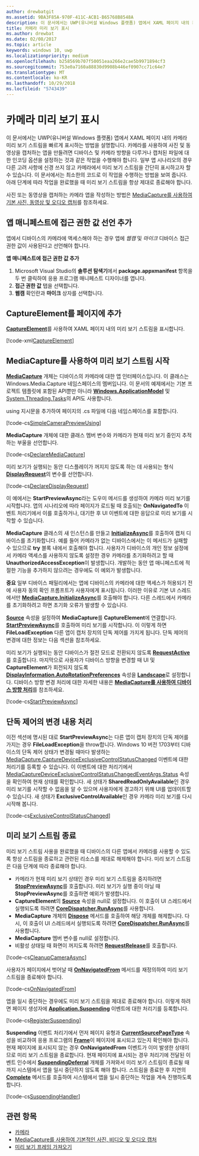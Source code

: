 ```yaml
---
author: drewbatgit
ms.assetid: 9BA3F85A-970F-411C-ACB1-B65768B8548A
description: 이 문서에서는 UWP(유니버설 Windows 플랫폼) 앱에서 XAML 페이지 내의 카메라 미리 보기 스트림을 빠르게 표시하는 방법을 설명합니다.
title: 카메라 미리 보기 표시
ms.author: drewbat
ms.date: 02/08/2017
ms.topic: article
keywords: windows 10, uwp
ms.localizationpriority: medium
ms.openlocfilehash: b258569b707f50051eaa266e2cae5b9971894cf3
ms.sourcegitcommit: 753e0a7160a88830d9908b446ef0907cc71c64e7
ms.translationtype: MT
ms.contentlocale: ko-KR
ms.lasthandoff: 10/29/2018
ms.locfileid: "5743439"
---
```

# <a name="display-the-camera-preview"></a>카메라 미리 보기 표시


이 문서에서는 UWP(유니버설 Windows 플랫폼) 앱에서 XAML 페이지 내의 카메라 미리 보기 스트림을 빠르게 표시하는 방법을 설명합니다. 카메라를 사용하여 사진 및 동영상을 캡처하는 앱을 만들려면 디바이스 및 카메라 방향을 다루거나 캡처된 파일에 대한 인코딩 옵션을 설정하는 것과 같은 작업을 수행해야 합니다. 일부 앱 시나리오의 경우 다른 고려 사항에 신경 쓰지 않고 카메라에서 미리 보기 스트림을 간단히 표시하고자 할 수 있습니다. 이 문서에서는 최소한의 코드로 이 작업을 수행하는 방법을 보여 줍니다. 아래 단계에 따라 작업을 완료했을 때 미리 보기 스트림을 항상 제대로 종료해야 합니다.

사진 또는 동영상을 캡처하는 카메라 앱을 작성하는 방법은 [MediaCapture를 사용하여 기본 사진, 동영상 및 오디오 캡처](basic-photo-video-and-audio-capture-with-MediaCapture.md)를 참조하세요.

## <a name="add-capability-declarations-to-the-app-manifest"></a>앱 매니페스트에 접근 권한 값 선언 추가

앱에서 디바이스의 카메라에 액세스해야 하는 경우 앱에 *웹캠* 및 *마이크* 디바이스 접근 권한 값이 사용된다고 선언해야 합니다. 

**앱 매니페스트에 접근 권한 값 추가**

1.  Microsoft Visual Studio의 **솔루션 탐색기**에서 **package.appxmanifest** 항목을 두 번 클릭하여 응용 프로그램 매니페스트 디자이너를 엽니다.
2.  **접근 권한 값** 탭을 선택합니다.
3.  **웹캠** 확인란과 **마이크** 상자를 선택합니다.

## <a name="add-a-captureelement-to-your-page"></a>CaptureElement를 페이지에 추가

[**CaptureElement**](https://msdn.microsoft.com/library/windows/apps/br209278)를 사용하여 XAML 페이지 내의 미리 보기 스트림을 표시합니다.

[!code-xml[CaptureElement](./code/SimpleCameraPreview_Win10/cs/MainPage.xaml#SnippetCaptureElement)]



## <a name="use-mediacapture-to-start-the-preview-stream"></a>MediaCapture를 사용하여 미리 보기 스트림 시작

[**MediaCapture**](https://msdn.microsoft.com/library/windows/apps/br241124) 개체는 디바이스의 카메라에 대한 앱 인터페이스입니다. 이 클래스는 Windows.Media.Capture 네임스페이스의 멤버입니다. 이 문서의 예제에서는 기본 프로젝트 템플릿에 포함된 API뿐만 아니라 [**Windows.ApplicationModel**](https://msdn.microsoft.com/library/windows/apps/br224691) 및 [System.Threading.Tasks](https://msdn.microsoft.com/library/windows/apps/xaml/system.threading.tasks.aspx)의 API도 사용합니다.

using 지시문을 추가하여 페이지의 .cs 파일에 다음 네임스페이스를 포함합니다.

[!code-cs[SimpleCameraPreviewUsing](./code/SimpleCameraPreview_Win10/cs/MainPage.xaml.cs#SnippetSimpleCameraPreviewUsing)]

**MediaCapture** 개체에 대한 클래스 멤버 변수와 카메라가 현재 미리 보기 중인지 추적하는 부울을 선언합니다. 

[!code-cs[DeclareMediaCapture](./code/SimpleCameraPreview_Win10/cs/MainPage.xaml.cs#SnippetDeclareMediaCapture)]

미리 보기가 실행되는 동안 디스플레이가 꺼지지 않도록 하는 데 사용되는 형식 [**DisplayRequest**](https://msdn.microsoft.com/library/windows/apps/Windows.System.Display.DisplayRequest)의 변수를 선언합니다.

[!code-cs[DeclareDisplayRequest](./code/SimpleCameraPreview_Win10/cs/MainPage.xaml.cs#SnippetDeclareDisplayRequest)]

이 예에서는 **StartPreviewAsync**라는 도우미 메서드를 생성하여 카메라 미리 보기를 시작합니다. 앱의 시나리오에 따라 페이지가 로드될 때 호출되는 **OnNavigatedTo** 이벤트 처리기에서 이를 호출하거나, 대기한 후 UI 이벤트에 대한 응답으로 미리 보기를 시작할 수 있습니다.

**MediaCapture** 클래스의 새 인스턴스를 만들고 [**InitializeAsync**](https://msdn.microsoft.com/library/windows/apps/br226598)를 호출하여 캡처 디바이스를 초기화합니다. 예를 들어 카메라가 없는 디바이스에서는 이 메서드가 실패할 수 있으므로 **try** 블록 내에서 호출해야 합니다. 사용자가 디바이스의 개인 정보 설정에서 카메라 액세스를 사용하지 않도록 설정한 경우 카메라를 초기화하려고 할 때 **UnauthorizedAccessException**이 발생합니다. 개발하는 동안 앱 매니페스트에 적절한 기능을 추가하지 않으려는 경우에도 이 예외가 발생합니다.

**중요** 일부 디바이스 패밀리에서는 앱에 디바이스의 카메라에 대한 액세스가 허용되기 전에 사용자 동의 확인 프롬프트가 사용자에게 표시됩니다. 이러한 이유로 기본 UI 스레드에서만 [**MediaCapture.InitializeAsync**](https://msdn.microsoft.com/library/windows/apps/br226598)를 호출해야 합니다. 다른 스레드에서 카메라를 초기화하려고 하면 초기화 오류가 발생할 수 있습니다.

[**Source**](https://msdn.microsoft.com/library/windows/apps/br209280) 속성을 설정하여 **MediaCapture**를 **CaptureElement**에 연결합니다. [**StartPreviewAsync**](https://msdn.microsoft.com/library/windows/apps/br226613)를 호출하여 미리 보기를 시작합니다. 이 이렇게 하면 **FileLoadException** 다른 앱이 캡처 장치의 단독 제어를 가지게 됩니다. 단독 제어의 변경에 대한 정보는 다음 섹션을 참조하세요.

미리 보기가 실행되는 동안 디바이스가 절전 모드로 전환되지 않도록 [**RequestActive**](https://msdn.microsoft.com/library/windows/apps/Windows.System.Display.DisplayRequest.RequestActive)를 호출합니다. 마지막으로 사용자가 디바이스 방향을 변경할 때 UI 및 **CaptureElement**가 회전되지 않도록 [**DisplayInformation.AutoRotationPreferences**](https://msdn.microsoft.com/library/windows/apps/Windows.Graphics.Display.DisplayInformation.AutoRotationPreferences) 속성을 [**Landscape**](https://msdn.microsoft.com/library/windows/apps/Windows.Graphics.Display.DisplayOrientations)로 설정합니다. 디바이스 방향 변경 처리에 대한 자세한 내용은 [**MediaCapture를 사용하여 디바이스 방향 처리**](handle-device-orientation-with-mediacapture.md)를 참조하세요.  

[!code-cs[StartPreviewAsync](./code/SimpleCameraPreview_Win10/cs/MainPage.xaml.cs#SnippetStartPreviewAsync)]

## <a name="handle-changes-in-exclusive-control"></a>단독 제어의 변경 내용 처리
이전 섹션에 명시된 대로 **StartPreviewAsync**는 다른 앱이 캡처 장치의 단독 제어를 가지는 경우 **FileLoadException**을 throw합니다. Windows 10 버전 1703부터 디바이스의 단독 제어 상태가 변경될 때마다 발생하는 [MediaCapture.CaptureDeviceExclusiveControlStatusChanged](https://docs.microsoft.com/uwp/api/Windows.Media.Capture.MediaCapture.CaptureDeviceExclusiveControlStatusChanged) 이벤트에 대한 처리기를 등록할 수 있습니다. 이 이벤트에 대한 처리기에서 [MediaCaptureDeviceExclusiveControlStatusChangedEventArgs.Status](https://docs.microsoft.com/uwp/api/windows.media.capture.mediacapturedeviceexclusivecontrolstatuschangedeventargs.Status) 속성을 확인하여 현재 상태를 확인합니다. 새 상태가 **SharedReadOnlyAvailable**인 경우 미리 보기를 시작할 수 없음을 알 수 있으며 사용자에게 경고하기 위해 UI를 업데이트할 수 있습니다. 새 상태가 **ExclusiveControlAvailable**인 경우 카메라 미리 보기를 다시 시작해 봅니다.

[!code-cs[ExclusiveControlStatusChanged](./code/SimpleCameraPreview_Win10/cs/MainPage.xaml.cs#SnippetExclusiveControlStatusChanged)]

## <a name="shut-down-the-preview-stream"></a>미리 보기 스트림 종료

미리 보기 스트림 사용을 완료했을 때 디바이스의 다른 앱에서 카메라를 사용할 수 있도록 항상 스트림을 종료하고 관련된 리소스를 제대로 해제해야 합니다. 미리 보기 스트림은 다음 단계에 따라 종료해야 합니다.

-   카메라가 현재 미리 보기 상태인 경우 미리 보기 스트림을 중지하려면 [**StopPreviewAsync**](https://msdn.microsoft.com/library/windows/apps/br226622)를 호출합니다. 미리 보기가 실행 중이 아닐 때 **StopPreviewAsync**를 호출하면 예외가 발생합니다.
-   **CaptureElement**의 [**Source**](https://msdn.microsoft.com/library/windows/apps/br209280) 속성을 null로 설정합니다. 이 호출이 UI 스레드에서 실행되도록 하려면 [**CoreDispatcher.RunAsync**](https://msdn.microsoft.com/library/windows/apps/windows.ui.core.coredispatcher.runasync.aspx)를 사용합니다.
-   **MediaCapture** 개체의 [**Dispose**](https://msdn.microsoft.com/library/windows/apps/dn278858) 메서드를 호출하여 해당 개체를 해제합니다. 다시, 이 호출이 UI 스레드에서 실행되도록 하려면 [**CoreDispatcher.RunAsync**](https://msdn.microsoft.com/library/windows/apps/windows.ui.core.coredispatcher.runasync.aspx)를 사용합니다.
-   **MediaCapture** 멤버 변수를 null로 설정합니다.
-   비활성 상태일 때 화면이 꺼지도록 하려면 [**RequestRelease**](https://msdn.microsoft.com/library/windows/apps/Windows.System.Display.DisplayRequest.RequestRelease)를 호출합니다.

[!code-cs[CleanupCameraAsync](./code/SimpleCameraPreview_Win10/cs/MainPage.xaml.cs#SnippetCleanupCameraAsync)]

사용자가 페이지에서 벗어날 때 [**OnNavigatedFrom**](https://msdn.microsoft.com/library/windows/apps/br227507) 메서드를 재정의하여 미리 보기 스트림을 종료해야 합니다.

[!code-cs[OnNavigatedFrom](./code/SimpleCameraPreview_Win10/cs/MainPage.xaml.cs#SnippetOnNavigatedFrom)]

앱을 일시 중단하는 경우에도 미리 보기 스트림을 제대로 종료해야 합니다. 이렇게 하려면 페이지 생성자에 [**Application.Suspending**](https://msdn.microsoft.com/library/windows/apps/br205860) 이벤트에 대한 처리기를 등록합니다.

[!code-cs[RegisterSuspending](./code/SimpleCameraPreview_Win10/cs/MainPage.xaml.cs#SnippetRegisterSuspending)]

**Suspending** 이벤트 처리기에서 먼저 페이지 유형과 [**CurrentSourcePageType**](https://msdn.microsoft.com/library/windows/apps/hh702390) 속성을 비교하여 응용 프로그램의 [**Frame**](https://msdn.microsoft.com/library/windows/apps/br242682)이 페이지에 표시되고 있는지 확인해야 합니다. 현재 페이지에 표시되지 않는 경우 **OnNavigatedFrom** 이벤트가 이미 발생한 상태이므로 미리 보기 스트림을 종료합니다. 현재 페이지에 표시되는 경우 처리기에 전달된 이벤트 인수에서 [**SuspendingDeferral**](https://msdn.microsoft.com/library/windows/apps/br224684) 개체를 가져와서 미리 보기 스트림이 종료될 때까지 시스템에서 앱을 일시 중단하지 않도록 해야 합니다. 스트림을 종료한 후 지연의 [**Complete**](https://msdn.microsoft.com/library/windows/apps/br224685) 메서드를 호출하여 시스템에서 앱을 일시 중단하는 작업을 계속 진행하도록 합니다.

[!code-cs[SuspendingHandler](./code/SimpleCameraPreview_Win10/cs/MainPage.xaml.cs#SnippetSuspendingHandler)]


## <a name="related-topics"></a>관련 항목

* [카메라](camera.md)
* [MediaCapture를 사용하여 기본적인 사진, 비디오 및 오디오 캡처](basic-photo-video-and-audio-capture-with-MediaCapture.md)
* [미리 보기 프레임 가져오기](get-a-preview-frame.md)

